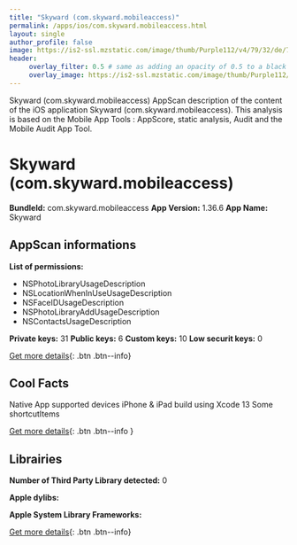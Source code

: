 ```yaml
---
title: "Skyward (com.skyward.mobileaccess)"
permalink: /apps/ios/com.skyward.mobileaccess.html
layout: single
author_profile: false
image: https://is2-ssl.mzstatic.com/image/thumb/Purple112/v4/79/32/de/7932de5c-37a6-c450-2622-c43fd6ecf510/AppIcon-0-1x_U007emarketing-0-7-0-85-220.png/512x512bb.jpg
header: 
     overlay_filter: 0.5 # same as adding an opacity of 0.5 to a black background
     overlay_image: https://is2-ssl.mzstatic.com/image/thumb/Purple112/v4/79/32/de/7932de5c-37a6-c450-2622-c43fd6ecf510/AppIcon-0-1x_U007emarketing-0-7-0-85-220.png/512x512bb.jpg
---
```

Skyward (com.skyward.mobileaccess) AppScan description of the content of the iOS application Skyward (com.skyward.mobileaccess). This analysis is based on the Mobile App Tools : AppScore, static analysis, Audit and the Mobile Audit App Tool.

# Skyward (com.skyward.mobileaccess)

**BundleId:** com.skyward.mobileaccess
**App Version:** 1.36.6
**App Name:** Skyward


## AppScan informations 

**List of permissions:** 
- NSPhotoLibraryUsageDescription
- NSLocationWhenInUseUsageDescription
- NSFaceIDUsageDescription
- NSPhotoLibraryAddUsageDescription
- NSContactsUsageDescription
  
  
**Private keys:** 31
**Public keys:** 6
**Custom keys:** 10
**Low securit keys:** 0
  
[Get more details](/pricing.html){: .btn .btn--info}

## Cool Facts

Native App
supported devices iPhone & iPad
build using Xcode 13
Some shortcutItems 
  
[Get more details](/pricing.html){: .btn .btn--info }

## Librairies 
**Number of Third Party Library detected:** 0


**Apple dylibs:**


**Apple System Library Frameworks:**


  
[Get more details](/pricing.html){: .btn .btn--info}

